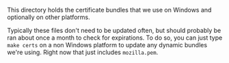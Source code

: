 This directory holds the certificate bundles that we use on Windows and
optionally on other platforms.

Typically these files don't need to be updated often, but should probably be
ran about once a month to check for expirations. To do so, you can just type
`make certs` on a non Windows platform to update any dynamic bundles we're
using. Right now that just includes `mozilla.pem`.

